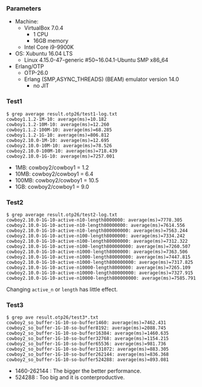 ### Parameters
- Machine:
  - VirtualBox 7.0.4
    - 1 CPU
    - 16GB memory
  - Intel Core i9-9900K
- OS: Xubuntu 16.04 LTS
  - Linux 4.15.0-47-generic #50~16.04.1-Ubuntu SMP x86_64
- Erlang/OTP
  - OTP-26.0
  - Erlang (SMP,ASYNC_THREADS) (BEAM) emulator version 14.0
    - no JIT

### Test1

```
$ grep average result.otp26/test1-log.txt
cowboy1.1.2-1M-10: average(ms)=10.182
cowboy1.1.2-10M-10: average(ms)=12.260
cowboy1.1.2-100M-10: average(ms)=68.285
cowboy1.1.2-1G-10: average(ms)=806.812
cowboy2.10.0-1M-10: average(ms)=12.695
cowboy2.10.0-10M-10: average(ms)=78.526
cowboy2.10.0-100M-10: average(ms)=718.439
cowboy2.10.0-1G-10: average(ms)=7257.001
```

- 1MB: cowboy2/cowboy1 = 1.2
- 10MB: cowboy2/cowboy1 = 6.4
- 100MB: cowboy2/cowboy1 = 10.5
- 1GB: cowboy2/cowboy1 = 9.0


### Test2

```
$ grep average result.otp26/test2-log.txt
cowboy2.10.0-1G-10-active-n10-length8000000: average(ms)=7778.305
cowboy2.10.0-1G-10-active-n10-length80000000: average(ms)=7614.556
cowboy2.10.0-1G-10-active-n10-length800000000: average(ms)=7563.244
cowboy2.10.0-1G-10-active-n100-length8000000: average(ms)=7334.242
cowboy2.10.0-1G-10-active-n100-length80000000: average(ms)=7312.322
cowboy2.10.0-1G-10-active-n100-length800000000: average(ms)=7260.507
cowboy2.10.0-1G-10-active-n1000-length8000000: average(ms)=7363.506
cowboy2.10.0-1G-10-active-n1000-length80000000: average(ms)=7447.815
cowboy2.10.0-1G-10-active-n1000-length800000000: average(ms)=7317.825
cowboy2.10.0-1G-10-active-n10000-length8000000: average(ms)=7265.109
cowboy2.10.0-1G-10-active-n10000-length80000000: average(ms)=7327.915
cowboy2.10.0-1G-10-active-n10000-length800000000: average(ms)=7585.791
```

Changing `active_n` or `length` has little effect.


### Test3

```
$ grep ave result.otp26/test3*.txt
cowboy2_so_buffer-1G-10-so-buffer1460: average(ms)=7462.431
cowboy2_so_buffer-1G-10-so-buffer8192: average(ms)=2088.745
cowboy2_so_buffer-1G-10-so-buffer16384: average(ms)=1460.635
cowboy2_so_buffer-1G-10-so-buffer32768: average(ms)=1154.215
cowboy2_so_buffer-1G-10-so-buffer65536: average(ms)=981.736
cowboy2_so_buffer-1G-10-so-buffer131072: average(ms)=883.305
cowboy2_so_buffer-1G-10-so-buffer262144: average(ms)=836.368
cowboy2_so_buffer-1G-10-so-buffer524288: average(ms)=893.081
```

- 1460-262144 : The bigger the better performance.
- 524288 : Too big and it is conterproductive.
